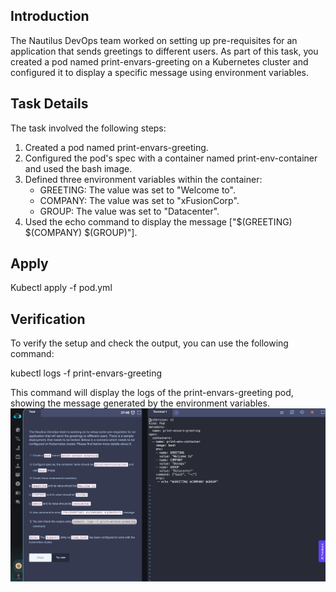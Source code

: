 ## Introduction
The Nautilus DevOps team worked on setting up pre-requisites for an application that sends greetings to different users. As part of this task, you created a pod named print-envars-greeting on a Kubernetes cluster and configured it to display a specific message using environment variables.

## Task Details
The task involved the following steps:

1. Created a pod named print-envars-greeting.
2. Configured the pod's spec with a container named print-env-container and used the bash image.
3. Defined three environment variables within the container:
   - GREETING: The value was set to "Welcome to".
   - COMPANY: The value was set to "xFusionCorp".
   - GROUP: The value was set to "Datacenter".
4. Used the echo command to display the message ["$(GREETING) $(COMPANY) $(GROUP)"].

## Apply 
Kubectl apply -f pod.yml 
## Verification
To verify the setup and check the output, you can use the following command:

kubectl logs -f print-envars-greeting

This command will display the logs of the print-envars-greeting pod, showing the message generated by the environment variables.
![image1](./images/D5lbNbGt7TQ5C35-lZRnrqy75vER8aGR1f7QatMgUxcxrdFTbSqXe4iS56XBf97M31MXTUgK_6ZgvMgMmEBS_RtNl5hEzvpHlRSFjNtgLLnzsk6a4x4BKgPLef_S.png)
